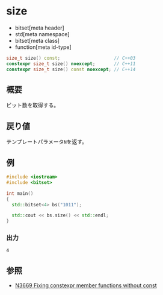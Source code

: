 # size
* bitset[meta header]
* std[meta namespace]
* bitset[meta class]
* function[meta id-type]

```cpp
size_t size() const;                    // C++03
constexpr size_t size() noexcept;       // C++11
constexpr size_t size() const noexcept; // C++14
```

## 概要
ビット数を取得する。


## 戻り値
テンプレートパラメータ`N`を返す。


## 例
```cpp example
#include <iostream>
#include <bitset>

int main()
{
  std::bitset<4> bs("1011");

  std::cout << bs.size() << std::endl;
}
```

### 出力
```
4
```


## 参照
- [N3669 Fixing constexpr member functions without const](http://www.open-std.org/jtc1/sc22/wg21/docs/papers/2013/n3669.pdf)

